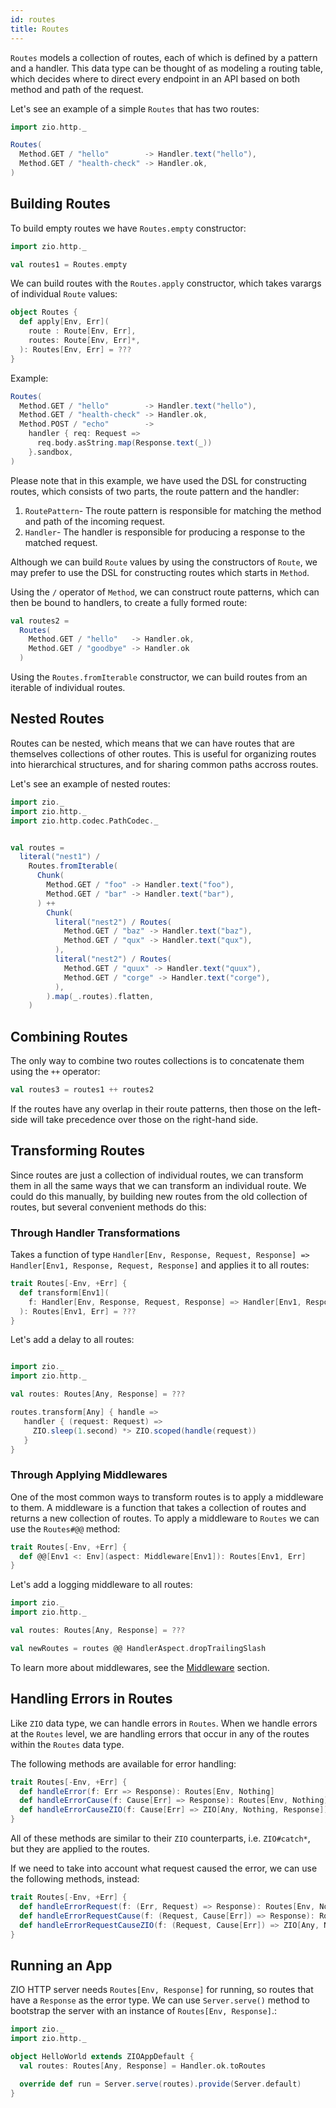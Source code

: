 ```yaml
---
id: routes
title: Routes
---
```


`Routes` models a collection of routes, each of which is defined by a pattern and a handler. This data type can be thought of as modeling a routing table, which decides where to direct every endpoint in an API based on both method and path of the request.

Let's see an example of a simple `Routes` that has two routes:

```scala mdoc:compile-only
import zio.http._

Routes(
  Method.GET / "hello"        -> Handler.text("hello"),
  Method.GET / "health-check" -> Handler.ok,
)
```

## Building Routes

To build empty routes we have `Routes.empty` constructor:

```scala mdoc:silent
import zio.http._ 

val routes1 = Routes.empty
```

We can build routes with the `Routes.apply` constructor, which takes varargs of individual `Route` values:

```scala
object Routes {
  def apply[Env, Err](
    route : Route[Env, Err],
    routes: Route[Env, Err]*,
  ): Routes[Env, Err] = ???
}
```

Example:

```scala mdoc:compile-only
Routes(
  Method.GET / "hello"        -> Handler.text("hello"),
  Method.GET / "health-check" -> Handler.ok,
  Method.POST / "echo"        ->
    handler { req: Request =>
      req.body.asString.map(Response.text(_))
    }.sandbox,
)
```

Please note that in this example, we have used the DSL for constructing routes, which consists of two parts, the route pattern and the handler:

1. `RoutePattern`- The route pattern is responsible for matching the method and path of the incoming request.
2. `Handler`- The handler is responsible for producing a response to the matched request.

Although we can build `Route` values by using the constructors of `Route`, we may prefer to use the DSL for constructing routes which starts in `Method`.

Using the `/` operator of `Method`, we can construct route patterns, which can then be bound to handlers, to create a fully formed route:

```scala mdoc:silent
val routes2 = 
  Routes(
    Method.GET / "hello"   -> Handler.ok,
    Method.GET / "goodbye" -> Handler.ok
  )
```

Using the `Routes.fromIterable` constructor, we can build routes from an iterable of individual routes.

## Nested Routes

Routes can be nested, which means that we can have routes that are themselves collections of other routes. This is useful for organizing routes into hierarchical structures, and for sharing common paths accross routes.

Let's see an example of nested routes:

```scala mdoc:compile-only
import zio._
import zio.http._
import zio.http.codec.PathCodec._


val routes = 
  literal("nest1") /
    Routes.fromIterable(
      Chunk(
        Method.GET / "foo" -> Handler.text("foo"),
        Method.GET / "bar" -> Handler.text("bar"),
      ) ++
        Chunk(
          literal("nest2") / Routes(
            Method.GET / "baz" -> Handler.text("baz"),
            Method.GET / "qux" -> Handler.text("qux"),
          ),
          literal("nest2") / Routes(
            Method.GET / "quux" -> Handler.text("quux"),
            Method.GET / "corge" -> Handler.text("corge"),
          ),
        ).map(_.routes).flatten,
    )
```

## Combining Routes

The only way to combine two routes collections is to concatenate them using the `++` operator:

```scala mdoc:silent
val routes3 = routes1 ++ routes2
```

If the routes have any overlap in their route patterns, then those on the left-side will take 
precedence over those on the right-hand side.

## Transforming Routes

Since routes are just a collection of individual routes, we can transform them in all the same ways that we can transform an individual route. We could do this manually, by building new routes from the old collection of routes, but several convenient methods do this:

### Through Handler Transformations

Takes a function of type `Handler[Env, Response, Request, Response] => Handler[Env1, Response, Request, Response]` and applies it to all routes:

```scala
trait Routes[-Env, +Err] {
  def transform[Env1](
    f: Handler[Env, Response, Request, Response] => Handler[Env1, Response, Request, Response],
  ): Routes[Env1, Err] = ???
}  
```

Let's add a delay to all routes:

```scala mdoc:reset
```

```scala mdoc:compile-only
import zio._
import zio.http._

val routes: Routes[Any, Response] = ???

routes.transform[Any] { handle =>
   handler { (request: Request) => 
     ZIO.sleep(1.second) *> ZIO.scoped(handle(request))
   }
}
```

### Through Applying Middlewares

One of the most common ways to transform routes is to apply a middleware to them. A middleware is a function that takes a collection of routes and returns a new collection of routes. To apply a middleware to `Routes` we can use the `Routes#@@` method:

```scala
trait Routes[-Env, +Err] {
  def @@[Env1 <: Env](aspect: Middleware[Env1]): Routes[Env1, Err]
}
```

Let's add a logging middleware to all routes:

```scala mdoc:compile-only
import zio._
import zio.http._

val routes: Routes[Any, Response] = ???

val newRoutes = routes @@ HandlerAspect.dropTrailingSlash
```

To learn more about middlewares, see the [Middleware](../aop/middleware.md) section.

## Handling Errors in Routes

Like `ZIO` data type, we can handle errors in `Routes`. When we handle errors at the `Routes` level, we are handling errors that occur in any of the routes within the `Routes` data type.

The following methods are available for error handling:

```scala
trait Routes[-Env, +Err] {
  def handleError(f: Err => Response): Routes[Env, Nothing]
  def handleErrorCause(f: Cause[Err] => Response): Routes[Env, Nothing]
  def handleErrorCauseZIO(f: Cause[Err] => ZIO[Any, Nothing, Response]): Routes[Env, Nothing]
}
```

All of these methods are similar to their `ZIO` counterparts, i.e. `ZIO#catch*`, but they are applied to the routes.

If we need to take into account what request caused the error, we can use the following methods, instead:

```scala
trait Routes[-Env, +Err] {
  def handleErrorRequest(f: (Err, Request) => Response): Routes[Env, Nothing]
  def handleErrorRequestCause(f: (Request, Cause[Err]) => Response): Routes[Env, Nothing]
  def handleErrorRequestCauseZIO(f: (Request, Cause[Err]) => ZIO[Any, Nothing, Response]): Routes[Env, Nothing]
}
```

## Running an App

ZIO HTTP server needs `Routes[Env, Response]` for running, so routes that have a `Response` as the error type.
We can use `Server.serve()` method to bootstrap the server with an instance of `Routes[Env, Response]`.:

```scala mdoc:compile-only
import zio._
import zio.http._

object HelloWorld extends ZIOAppDefault {
  val routes: Routes[Any, Response] = Handler.ok.toRoutes

  override def run = Server.serve(routes).provide(Server.default)
} 
```
